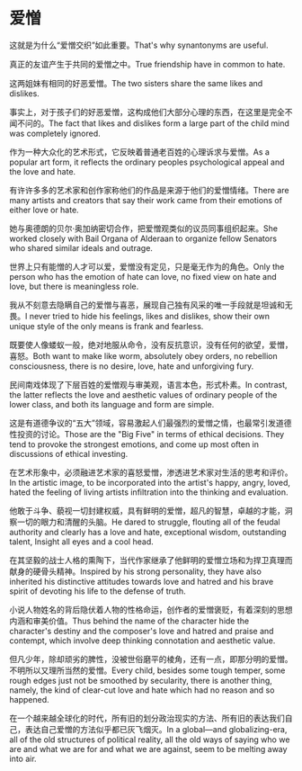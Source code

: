 # 爱憎

<p><span class="chinese">这就是为什么“爱憎交织”如此重要。</span><span class="english">That's why synantonyms are useful.</span></p>

<p><span class="chinese">真正的友谊产生于共同的爱憎之中。</span><span class="english">True friendship have in common to hate.</span></p>

<p><span class="chinese">这两姐妹有相同的好恶爱憎。</span><span class="english">The two sisters share the same likes and dislikes.</span></p>

<p><span class="chinese">事实上，对于孩子们的好恶爱憎，这构成他们大部分心理的东西，在这里是完全不闻不问的。</span><span class="english">The fact that likes and dislikes form a large part of the child mind was completely ignored.</span></p>

<p><span class="chinese">作为一种大众化的艺术形式，它反映着普通老百姓的心理诉求与爱憎。</span><span class="english">As a popular art form, it reflects the ordinary peoples psychological appeal and the love and hate.</span></p>

<p><span class="chinese">有许许多多的艺术家和创作家称他们的作品是来源于他们的爱憎情绪。</span><span class="english">There are many artists and creators that say their work came from their emotions of either love or hate.</span></p>

<p><span class="chinese">她与奥德朗的贝尔·奥加纳密切合作，把爱憎观类似的议员同事组织起来。</span><span class="english">She worked closely with Bail Organa of Alderaan to organize fellow Senators who shared similar ideals and outrage.</span></p>

<p><span class="chinese">世界上只有能憎的人才可以爱，爱憎没有定见，只是毫无作为的角色。</span><span class="english">Only the person who has the emotion of hate can love, no fixed view on hate and love, but there is meaningless role.</span></p>

<p><span class="chinese">我从不刻意去隐瞒自己的爱憎与喜恶，展现自己独有风采的唯一手段就是坦诚和无畏。</span><span class="english">I never tried to hide his feelings, likes and dislikes, show their own unique style of the only means is frank and fearless.</span></p>

<p><span class="chinese">既要使人像蝼蚁一般，绝对地服从命令，没有反抗意识，没有任何的欲望，爱憎，喜怒。</span><span class="english">Both want to make like worm, absolutely obey orders, no rebellion consciousness, there is no desire, love, hate and unforgiving fury.</span></p>

<p><span class="chinese">民间南戏体现了下层百姓的爱憎观与审美观，语言本色，形式朴素。</span><span class="english">In contrast, the latter reflects the love and aesthetic values of ordinary people of the lower class, and both its language and form are simple.</span></p>

<p><span class="chinese">这是有道德争议的“五大”领域，容易激起人们最强烈的爱憎之情，也最常引发道德性投资的讨论。</span><span class="english">Those are the "Big Five" in terms of ethical decisions. They tend to provoke the strongest emotions, and come up most often in discussions of ethical investing.</span></p>

<p><span class="chinese">在艺术形象中，必须融进艺术家的喜怒爱憎，渗透进艺术家对生活的思考和评价。</span><span class="english">In the artistic image, to be incorporated into the artist's happy, angry, loved, hated the feeling of living artists infiltration into the thinking and evaluation.</span></p>

<p><span class="chinese">他敢于斗争、藐视一切封建权威，具有鲜明的爱憎，超凡的智慧，卓越的才能，洞察一切的眼力和清醒的头脑。</span><span class="english">He dared to struggle, flouting all of the feudal authority and clearly has a love and hate, exceptional wisdom, outstanding talent, Insight all eyes and a cool head.</span></p>

<p><span class="chinese">在其坚毅的战士人格的熏陶下，当代作家继承了他鲜明的爱憎立场和为捍卫真理而献身的硬骨头精神。</span><span class="english">Inspired by his strong personality, they have also inherited his distinctive attitudes towards love and hatred and his brave spirit of devoting his life to the defense of truth.</span></p>

<p><span class="chinese">小说人物姓名的背后隐伏着人物的性格命运，创作者的爱憎褒贬，有着深刻的思想内涵和审美价值。</span><span class="english">Thus behind the name of the character hide the character's destiny and the composer's love and hatred and praise and contempt, which involve deep thinking connotation and aesthetic value.</span></p>

<p><span class="chinese">但凡少年，除却顽劣的脾性，没被世俗磨平的棱角，还有一点，即那分明的爱憎。不明所以又理所当然的爱憎。</span><span class="english">Every child, besides some tough temper, some rough edges just not be smoothed by secularity, there is another thing, namely, the kind of clear-cut love and hate which had no reason and so happened.</span></p>

<p><span class="chinese">在一个越来越全球化的时代，所有旧的划分政治现实的方法、所有旧的表达我们自己，表达自己爱憎的方法似乎都已灰飞烟灭。</span><span class="english">In a global—and globalizing-era, all of the old structures of political reality, all the old ways of saying who we are and what we are for and what we are against, seem to be melting away into air.</span></p>

